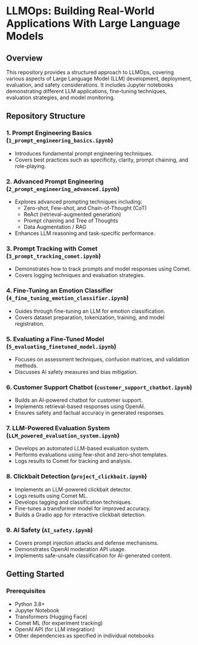 # LLMOps: Building Real-World Applications With Large Language Models

## Overview

This repository provides a structured approach to LLMOps, covering various aspects of Large Language Model (LLM) development, deployment, evaluation, and safety considerations. It includes Jupyter notebooks demonstrating different LLM applications, fine-tuning techniques, evaluation strategies, and model monitoring.

## Repository Structure

### 1. Prompt Engineering Basics (`1_prompt_engineering_basics.ipynb`)
- Introduces fundamental prompt engineering techniques.
- Covers best practices such as specificity, clarity, prompt chaining, and role-playing.

### 2. Advanced Prompt Engineering (`2_prompt_engineering_advanced.ipynb`)
- Explores advanced prompting techniques including:
  - Zero-shot, Few-shot, and Chain-of-Thought (CoT)
  - ReAct (retrieval-augmented generation)
  - Prompt chaining and Tree of Thoughts
  - Data Augmentation / RAG
- Enhances LLM reasoning and task-specific performance.

### 3. Prompt Tracking with Comet (`3_prompt_tracking_comet.ipynb`)
- Demonstrates how to track prompts and model responses using Comet.
- Covers logging techniques and evaluation strategies.

### 4. Fine-Tuning an Emotion Classifier (`4_fine_tuning_emotion_classifier.ipynb`)
- Guides through fine-tuning an LLM for emotion classification.
- Covers dataset preparation, tokenization, training, and model registration.

### 5. Evaluating a Fine-Tuned Model (`5_evaluating_finetuned_model.ipynb`)
- Focuses on assessment techniques, confusion matrices, and validation methods.
- Discusses AI safety measures and bias mitigation.

### 6. Customer Support Chatbot (`customer_support_chatbot.ipynb`)
- Builds an AI-powered chatbot for customer support.
- Implements retrieval-based responses using OpenAI.
- Ensures safety and factual accuracy in generated responses.

### 7. LLM-Powered Evaluation System (`LLM_powered_evaluation_system.ipynb`)
- Develops an automated LLM-based evaluation system.
- Performs evaluations using few-shot and zero-shot templates.
- Logs results to Comet for tracking and analysis.

### 8. Clickbait Detection (`project_clickbait.ipynb`)
- Implements an LLM-powered clickbait detector.
- Logs results using Comet ML.
- Develops tagging and classification techniques.
- Fine-tunes a transformer model for improved accuracy.
- Builds a Gradio app for interactive clickbait detection.

### 9. AI Safety (`AI_safety.ipynb`)
- Covers prompt injection attacks and defense mechanisms.
- Demonstrates OpenAI moderation API usage.
- Implements safe-unsafe classification for AI-generated content.

## Getting Started

### Prerequisites
- Python 3.8+
- Jupyter Notebook
- Transformers (Hugging Face)
- Comet ML (for experiment tracking)
- OpenAI API (for LLM integration)
- Other dependencies as specified in individual notebooks